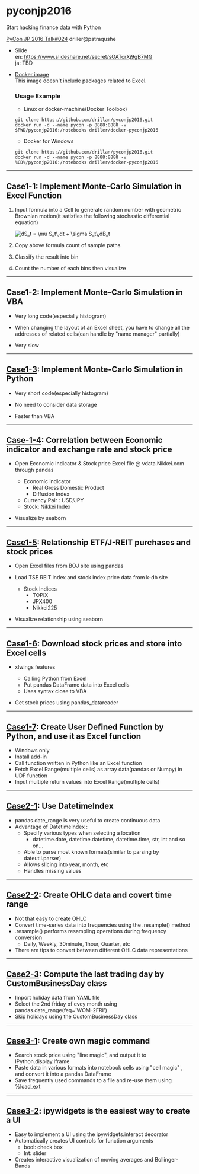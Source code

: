 # pyconjp2016
Start hacking finance data with Python  

[PyCon JP 2016 Talk#024](https://pycon.jp/2016/ja/schedule/presentation/24/) driller@patraqushe  

* Slide  
    en: https://www.slideshare.net/secret/sOATcrXj9gB7MG  
    ja: TBD

* [Docker image](https://hub.docker.com/r/driller/docker-pyconjp2016/)  
    This image doesn't include packages related to Excel.

    ### Usage Example

    * Linux or docker-machine(Docker Toolbox)
  ```
  git clone https://github.com/drillan/pyconjp2016.git
  docker run -d --name pycon -p 8888:8888 -v $PWD/pyconjp2016:/notebooks driller/docker-pyconjp2016
  ```

  * Docker for Windows
  ```
  git clone https://github.com/drillan/pyconjp2016.git
  docker run -d --name pycon -p 8888:8888 -v %CD%/pyconjp2016:/notebooks driller/docker-pyconjp2016
  ```

---
## Case1-1: Implement Monte-Carlo Simulation in Excel Function

1. Input formula into a Cell to generate random number with geometric Brownian motion(it satisfies the following stochastic differential equation)

    ![$$dS_t = \mu S_t\,dt + \sigma S_t\,dB_t$$](https://wikimedia.org/api/rest_v1/media/math/render/svg/22a084f84c78d0ae6983fd7283004f412f42757b)

2. Copy above formula count of sample paths

3. Classify the result into bin

4. Count the number of each bins then visualize 

---
## Case1-2: Implement Monte-Carlo Simulation in VBA

* Very long code(especially histogram)

* When changing the layout of an Excel sheet, you have to change all the addresses of related cells(can handle by "name manager" partially)

* Very slow

---
## [Case1-3](http://nbviewer.jupyter.org/github/drillan/pyconjp2016/blob/master/Case1-3.ipynb): Implement Monte-Carlo Simulation in Python

* Very short code(especially histogram)

* No need to consider data storage

* Faster than VBA

---
## [Case-1-4](http://nbviewer.jupyter.org/github/drillan/pyconjp2016/blob/master/Case1-4.ipynb): Correlation between Economic indicator and exchange rate and stock price

* Open Economic indicator & Stock price Excel file @ vdata.Nikkei.com through pandas 
  * Economic indicator
     * Real Gross Domestic Product
     * Diffusion Index
  * Currency Pair : USD/JPY
  * Stock: Nikkei Index

* Visualize by seaborn

---
## [Case1-5](http://nbviewer.jupyter.org/github/drillan/pyconjp2016/blob/master/Case1-5.ipynb): Relationship ETF/J-REIT purchases and stock prices

* Open Excel files from BOJ site using pandas

* Load TSE REIT index and stock index price data from k-db site
  * Stock Indices
    * TOPIX
    * JPX400
    * Nikkei225

* Visualize relationship using seaborn

---
## [Case1-6](Case1-6_7): Download stock prices and store into Excel cells

* xlwings features
  * Calling Python from Excel
  * Put pandas DataFrame data into Excel cells
  * Uses syntax close to VBA

* Get stock prices using pandas_datareader

---
## [Case1-7](Case1-6_7): Create User Defined Function by Python, and use it as Excel function

* Windows only
* Install add-in
* Call function written in Python like an Excel function   
* Fetch Excel Range(multiple cells) as array data(pandas or Numpy) in UDF function
* Input multiple return values into Excel Range(multiple cells)

---
## [Case2-1](http://nbviewer.jupyter.org/github/drillan/pyconjp2016/blob/master/Case2-1_2.ipynb): Use DatetimeIndex

* pandas.date_range is very useful to create continuous data  
* Advantage of DatetimeIndex :
  * Specify various types when selecting a location  
    * datetime.date, datetime.datetime, datetime.time, str, int and so on…
  * Able to parse most known formats(similar to parsing by dateutil.parser)
  * Allows slicing into year, month, etc
  * Handles missing values  

---
## [Case2-2](http://nbviewer.jupyter.org/github/drillan/pyconjp2016/blob/master/Case2-1_2.ipynb): Create OHLC data and covert time range

* Not that easy to create OHLC
* Convert time-series data into frequencies using the .resample() method
* .resample() performs resampling operations during frequency conversion
  * Daily, Weekly, 30minute, 1hour, Quarter, etc
* There are tips to convert between different OHLC data representations

---
## [Case2-3](http://nbviewer.jupyter.org/github/drillan/pyconjp2016/blob/master/Case2-3.ipynb): Compute the last trading day by CustomBusinessDay class

* Import holiday data from YAML file  
* Select the 2nd friday of evey month using pandas.date_range(feq='WOM-2FRI')  
* Skip holidays using the CustomBusinessDay class  

---
## [Case3-1](http://nbviewer.jupyter.org/github/drillan/pyconjp2016/blob/master/Case3-1.ipynb): Create own magic command

* Search stock price using "line magic", and output it to IPython.display.Iframe  
* Paste data in various formats into notebook cells using "cell magic" , and convert it into a pandas DataFrame  
* Save frequently used commands to a file and re-use them using %load_ext  

---
## [Case3-2](http://nbviewer.jupyter.org/github/drillan/pyconjp2016/blob/master/Case3-2.ipynb): ipywidgets is the easiest way to create a UI  

* Easy to implement a UI using the ipywidgets.interact decorator  
* Automatically creates UI controls for function arguments  
  * bool: check box 
  * Int: slider
* Creates interactive visualization of moving averages and Bollinger-Bands  


